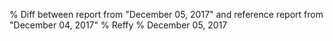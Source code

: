 % Diff between report from "December 05, 2017" and reference report from "December 04, 2017"
% Reffy
% December 05, 2017

